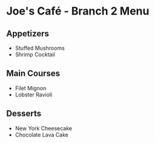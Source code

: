 # Joe's Café - Branch 2 Menu

## Appetizers
- Stuffed Mushrooms
- Shrimp Cocktail

## Main Courses
- Filet Mignon
- Lobster Ravioli

## Desserts
- New York Cheesecake
- Chocolate Lava Cake

